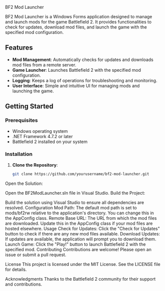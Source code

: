  BF2 Mod Launcher

BF2 Mod Launcher is a Windows Forms application designed to manage and launch mods for the game Battlefield 2. It provides functionalities to check for updates, download mod files, and launch the game with the specified mod configuration.

## Features

- **Mod Management**: Automatically checks for updates and downloads mod files from a remote server.
- **Game Launcher**: Launches Battlefield 2 with the specified mod configuration.
- **Logging**: Keeps a log of operations for troubleshooting and monitoring.
- **User Interface**: Simple and intuitive UI for managing mods and launching the game.

## Getting Started

### Prerequisites

- Windows operating system
- .NET Framework 4.7.2 or later
- Battlefield 2 installed on your system

### Installation

1. **Clone the Repository**:
   ```bash
   git clone https://github.com/yourusername/bf2-mod-launcher.git
Open the Solution:

Open the BF2ModLauncher.sln file in Visual Studio.
Build the Project:

Build the solution using Visual Studio to ensure all dependencies are resolved.
Configuration
Mod Path: The default mod path is set to mods/bf2rw relative to the application's directory. You can change this in the AppConfig class.
Remote Base URL: The URL from which the mod files are downloaded. Update this in the AppConfig class if your mod files are hosted elsewhere.
Usage
Check for Updates: Click the "Check for Updates" button to check if there are any new mod files available.
Download Updates: If updates are available, the application will prompt you to download them.
Launch Game: Click the "Play!" button to launch Battlefield 2 with the specified mod.
Contributing
Contributions are welcome! Please open an issue or submit a pull request.

License
This project is licensed under the MIT License. See the LICENSE file for details.

Acknowledgments
Thanks to the Battlefield 2 community for their support and contributions.
